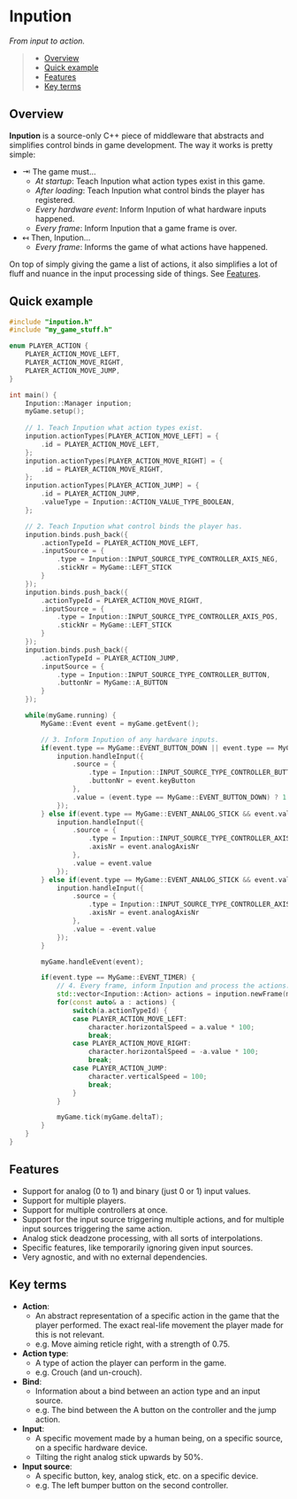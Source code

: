 # Inpution

_From input to action._

> * [Overview](#overview)
> * [Quick example](#quick-example)
> * [Features](#features)
> * [Key terms](#key-terms)

## Overview

**Inpution** is a source-only C++ piece of middleware that abstracts and simplifies control binds in game development. The way it works is pretty simple:

* ⇥ The game must...
  * _At startup_: Teach Inpution what action types exist in this game.
  * _After loading_: Teach Inpution what control binds the player has registered.
  * _Every hardware event_: Inform Inpution of what hardware inputs happened.
  * _Every frame_: Inform Inpution that a game frame is over.
* ↤ Then, Inpution...
  * _Every frame_: Informs the game of what actions have happened.

On top of simply giving the game a list of actions, it also simplifies a lot of fluff and nuance in the input processing side of things. See [Features](#features).

## Quick example

```cpp
#include "inpution.h"
#include "my_game_stuff.h"

enum PLAYER_ACTION {
    PLAYER_ACTION_MOVE_LEFT,
    PLAYER_ACTION_MOVE_RIGHT,
    PLAYER_ACTION_MOVE_JUMP,
}

int main() {
    Inpution::Manager inpution;
    myGame.setup();
    
    // 1. Teach Inpution what action types exist.
    inpution.actionTypes[PLAYER_ACTION_MOVE_LEFT] = {
        .id = PLAYER_ACTION_MOVE_LEFT,
    };
    inpution.actionTypes[PLAYER_ACTION_MOVE_RIGHT] = {
        .id = PLAYER_ACTION_MOVE_RIGHT,
    };
    inpution.actionTypes[PLAYER_ACTION_JUMP] = {
        .id = PLAYER_ACTION_JUMP,
        .valueType = Inpution::ACTION_VALUE_TYPE_BOOLEAN,
    };

    // 2. Teach Inpution what control binds the player has.
    inpution.binds.push_back({
        .actionTypeId = PLAYER_ACTION_MOVE_LEFT,
        .inputSource = {
            .type = Inpution::INPUT_SOURCE_TYPE_CONTROLLER_AXIS_NEG,
            .stickNr = MyGame::LEFT_STICK
        }
    });
    inpution.binds.push_back({
        .actionTypeId = PLAYER_ACTION_MOVE_RIGHT,
        .inputSource = {
            .type = Inpution::INPUT_SOURCE_TYPE_CONTROLLER_AXIS_POS,
            .stickNr = MyGame::LEFT_STICK
        }
    });
    inpution.binds.push_back({
        .actionTypeId = PLAYER_ACTION_JUMP,
        .inputSource = {
            .type = Inpution::INPUT_SOURCE_TYPE_CONTROLLER_BUTTON,
            .buttonNr = MyGame::A_BUTTON
        }
    });

    while(myGame.running) {
        MyGame::Event event = myGame.getEvent();

        // 3. Inform Inpution of any hardware inputs.
        if(event.type == MyGame::EVENT_BUTTON_DOWN || event.type == MyGame::EVENT_BUTTON_UP) {
            inpution.handleInput({
                .source = {
                    .type = Inpution::INPUT_SOURCE_TYPE_CONTROLLER_BUTTON,
                    .buttonNr = event.keyButton
                },
                .value = (event.type == MyGame::EVENT_BUTTON_DOWN) ? 1 : 0;
            });
        } else if(event.type == MyGame::EVENT_ANALOG_STICK && event.value >= 0) {
            inpution.handleInput({
                .source = {
                    .type = Inpution::INPUT_SOURCE_TYPE_CONTROLLER_AXIS_POS,
                    .axisNr = event.analogAxisNr
                },
                .value = event.value
            });
        } else if(event.type == MyGame::EVENT_ANALOG_STICK && event.value < 0) {
            inpution.handleInput({
                .source = {
                    .type = Inpution::INPUT_SOURCE_TYPE_CONTROLLER_AXIS_NEG,
                    .axisNr = event.analogAxisNr
                },
                .value = -event.value
            });
        }

        myGame.handleEvent(event);

        if(event.type == MyGame::EVENT_TIMER) {
            // 4. Every frame, inform Inpution and process the actions.
            std::vector<Inpution::Action> actions = inpution.newFrame(myGame.deltaT);
            for(const auto& a : actions) {
                switch(a.actionTypeId) {
                case PLAYER_ACTION_MOVE_LEFT:
                    character.horizontalSpeed = a.value * 100;
                    break;
                case PLAYER_ACTION_MOVE_RIGHT:
                    character.horizontalSpeed = -a.value * 100;
                    break;
                case PLAYER_ACTION_JUMP:
                    character.verticalSpeed = 100;
                    break;
                }
            }

            myGame.tick(myGame.deltaT);
        }
    }
}
```

## Features

* Support for analog (0 to 1) and binary (just 0 or 1) input values.
* Support for multiple players.
* Support for multiple controllers at once.
* Support for the input source triggering multiple actions, and for multiple input sources triggering the same action.
* Analog stick deadzone processing, with all sorts of interpolations.
* Specific features, like temporarily ignoring given input sources.
* Very agnostic, and with no external dependencies.

## Key terms

* **Action**:
  * An abstract representation of a specific action in the game that the player performed. The exact real-life movement the player made for this is not relevant.
  * e.g. Move aiming reticle right, with a strength of 0.75.
* **Action type**:
  * A type of action the player can perform in the game.
  * e.g. Crouch (and un-crouch).
* **Bind**:
  * Information about a bind between an action type and an input source.
  * e.g. The bind between the A button on the controller and the jump action.
* **Input**:
  * A specific movement made by a human being, on a specific source, on a specific hardware device.
  * Tilting the right analog stick upwards by 50%.
* **Input source**:
  * A specific button, key, analog stick, etc. on a specific device.
  * e.g. The left bumper button on the second controller.
